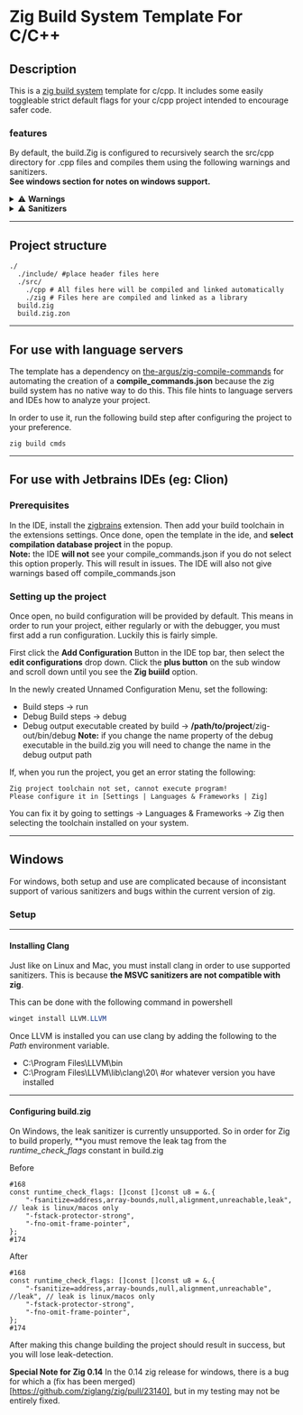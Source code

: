 # Zig Build System Template For C/C++
## Description
This is a [zig build system](https://ziglang.org/) template for c/cpp. It includes some easily toggleable strict default flags
for your c/cpp project intended to encourage safer code.

### features
By default, the build.Zig is configured to recursively search the src/cpp directory for .cpp files and compiles them using the following warnings and sanitizers.  
**See windows section for notes on windows support.**

<details>
<summary>⚠️ <strong>Warnings</strong></summary>
<br>

- Wall
- Wextra
- Wnull-dereference
- Wuninitialized
- Wshadow
- Wpointer-arith              # warns on potentially unsafe pointer arithmetic
- Wstrict-aliasing            # warns on violations of strict aliasing rules
- Wstrict-overflow=5          # warns on compiler assumptions about overflow (level 5 = most strict)
- Wcast-align                 # warns on casts that may result in misaligned memory access
- Wconversion                 # warns on implicit type conversions that may change values
- Wsign-conversion            # warns on implicit signed/unsigned conversions
- Wfloat-equal                # warns on comparisons between floating-point values
- Wformat=2                   # enables full format string checks
- Wswitch-enum                # warns when not all enum values are handled in a switch
- Wmissing-declarations       # warns if functions are defined without prior declarations
- Wunused
- Wundef                      # warns when undefined macros are used in `#if`
- Werror                      # treats all warnings as errors
</details>

<details>
<summary>⚠️ <strong>Sanitizers</strong></summary>
<br>

- fsanitize=address
- fsanitize=array-bounds      # detects out-of-bounds array accesses
- fsanitize=null              # detects null pointer dereferencing
- fsanitize=alignment         # detects misaligned memory access
- fsanitize=leak              # detects memory leaks
- fsanitize=unreachable       # detects execution of code marked as unreachable
- fstack-protector-strong     # adds stack canaries to detect buffer overflows
- fno-omit-frame-pointer      # keeps frame pointers for better stack traces

Because Zig does not natively package sanitizers such as UBSan and ASan, **Clang is required in addition to Zig to build this project**.  
The template's `build.zig` uses a Clang command to locate UBSan and ASan libraries for linking in `ReleaseSafe` and `Debug` modes.

</details>

---
## Project structure
```
./
  ./include/ #place header files here
  ./src/
    ./cpp # All files here will be compiled and linked automatically
    ./zig # Files here are compiled and linked as a library
  build.zig
  build.zig.zon
```

---
## For use with language servers
The template has a dependency on [the-argus/zig-compile-commands](https://github.com/the-argus/zig-compile-commands) for automating the creation of a **compile_commands.json** because the zig build system has no native way to do this. This file hints to language servers and IDEs how to analyze your project.

In order to use it, run the following build step after configuring the project to your preference.

```
zig build cmds
```

---
## For use with Jetbrains IDEs (eg: Clion)
### Prerequisites
In the IDE, install the [zigbrains](https://plugins.jetbrains.com/plugin/22456-zigbrains) extension. Then add your build toolchain in the extensions settings. Once done, open the template in the ide, and **select compilation database project** in the popup.  
**Note:** the IDE **will not** see your compile_commands.json if you do not select this option properly. This will result in issues. The IDE will also not give warnings based off compile_commands.json 

### Setting up the project
Once open, no build configuration will be provided by default. This  means in order to run your project, either regularly or with the debugger, you must first add a run configuration. Luckily this is fairly simple.

First click the **Add Configuration** Button in the IDE top bar, then select the **edit configurations** drop down. Click the **plus button** on the sub window and scroll down until you see the **Zig buiild** option.

In the newly created Unnamed Configuration Menu, set the following:
- Build steps &rarr; run
- Debug Build steps &rarr; debug
- Debug output executable created by build  &rarr; **/path/to/project**/zig-out/bin/debug
  **Note:** if you change the name property of the debug executable in the build.zig you will need to change the name in the debug output path

If, when you run the project, you get an error stating the following:

```
Zig project toolchain not set, cannot execute program!
Please configure it in [Settings | Languages & Frameworks | Zig]
```

You can fix it by going to settings -> Languages & Frameworks -> Zig then selecting the toolchain installed on your system.

---
## Windows
For windows, both setup and use are complicated because of inconsistant support of various sanitizers and bugs within the current version of zig. 

### Setup
---
#### Installing Clang
Just like on Linux and Mac, you must install clang in order to use supported sanitizers. This is because **the MSVC sanitizers are not compatible with zig**.

This can be done with the following command in powershell
```ps1
winget install LLVM.LLVM
```

Once LLVM is installed you can use clang by adding the following to the *Path* environment variable.
- C:\Program Files\LLVM\bin
- C:\Program Files\LLVM\lib\clang\20\ #or whatever version you have installed
---
#### Configuring build.zig
On Windows, the leak sanitizer is currently unsupported. So in order for Zig to build properly, **you must remove the leak tag from the *runtime_check_flags* constant in build.zig

Before
```zig
#168
const runtime_check_flags: []const []const u8 = &.{
    "-fsanitize=address,array-bounds,null,alignment,unreachable,leak", // leak is linux/macos only
    "-fstack-protector-strong",
    "-fno-omit-frame-pointer",
};
#174
```

After
```zig
#168
const runtime_check_flags: []const []const u8 = &.{
    "-fsanitize=address,array-bounds,null,alignment,unreachable", //leak", // leak is linux/macos only
    "-fstack-protector-strong",
    "-fno-omit-frame-pointer",
};
#174
```

After making this change building the project should result in success, but you will lose leak-detection.

**Special Note for Zig 0.14**
In the 0.14 zig release for windows, there is a bug for which a (fix has been merged)[https://github.com/ziglang/zig/pull/23140], but in my testing may not be entirely fixed. 
